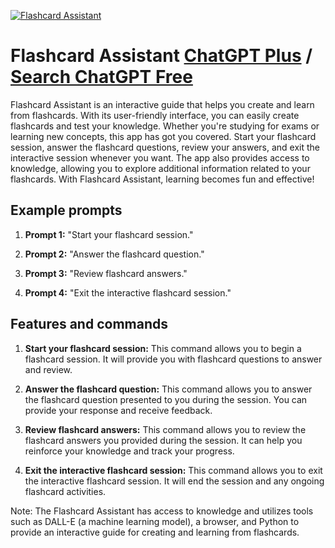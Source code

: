 
[![Flashcard Assistant](https://files.oaiusercontent.com/file-llbRr2Arn0cyYuELhw1RWBKQ?se=2123-10-17T12%3A08%3A14Z&sp=r&sv=2021-08-06&sr=b&rscc=max-age%3D31536000%2C%20immutable&rscd=attachment%3B%20filename%3Dc9ba90e0-428d-4c13-b4a3-113c165147d1.png&sig=qSjNZJ8qBD6j/kdvD%2BJIxDtznuOfg0%2ByCw0ElU4Nirc%3D)](https://chat.openai.com/g/g-mXscB74xP-flashcard-assistant)

# Flashcard Assistant [ChatGPT Plus](https://chat.openai.com/g/g-mXscB74xP-flashcard-assistant) / [Search ChatGPT Free](https://gptcall.net/index.html#/?search=Flashcard%20Assistant)

Flashcard Assistant is an interactive guide that helps you create and learn from flashcards. With its user-friendly interface, you can easily create flashcards and test your knowledge. Whether you're studying for exams or learning new concepts, this app has got you covered. Start your flashcard session, answer the flashcard questions, review your answers, and exit the interactive session whenever you want. The app also provides access to knowledge, allowing you to explore additional information related to your flashcards. With Flashcard Assistant, learning becomes fun and effective!

## Example prompts

1. **Prompt 1:** "Start your flashcard session."

2. **Prompt 2:** "Answer the flashcard question."

3. **Prompt 3:** "Review flashcard answers."

4. **Prompt 4:** "Exit the interactive flashcard session."

## Features and commands

1. **Start your flashcard session:** This command allows you to begin a flashcard session. It will provide you with flashcard questions to answer and review.

2. **Answer the flashcard question:** This command allows you to answer the flashcard question presented to you during the session. You can provide your response and receive feedback.

3. **Review flashcard answers:** This command allows you to review the flashcard answers you provided during the session. It can help you reinforce your knowledge and track your progress.

4. **Exit the interactive flashcard session:** This command allows you to exit the interactive flashcard session. It will end the session and any ongoing flashcard activities.

Note: The Flashcard Assistant has access to knowledge and utilizes tools such as DALL-E (a machine learning model), a browser, and Python to provide an interactive guide for creating and learning from flashcards.


